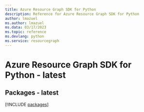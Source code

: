 ```yaml
---
title: Azure Resource Graph SDK for Python
description: Reference for Azure Resource Graph SDK for Python
author: lmazuel
ms.author: lmazuel
ms.data: 03/17/2023
ms.topic: reference
ms.devlang: python
ms.service: resourcegraph
---
```

# Azure Resource Graph SDK for Python - latest
## Packages - latest
[!INCLUDE [packages](resource-graph-index.md)]
